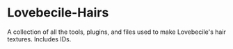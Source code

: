 # Lovebecile-Hairs
A collection of all the tools, plugins, and files used to make Lovebecile's hair textures. Includes IDs.
